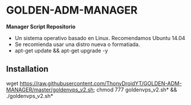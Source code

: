 ﻿# GOLDEN-ADM-MANAGER

**Manager Script Repositorio**

* Un sistema operativo basado en Linux. Recomendamos Ubuntu 14.04
* Se recomienda usar una distro nueva o formatiada.
* apt-get update && apt-get upgrade -y 

## Installation

wget https://raw.githubusercontent.com/ThonyDroidYT/GOLDEN-ADM-MANAGER/master/goldenvps_v2.sh; chmod 777 goldenvps_v2.sh* && ./goldenvps_v2.sh*
